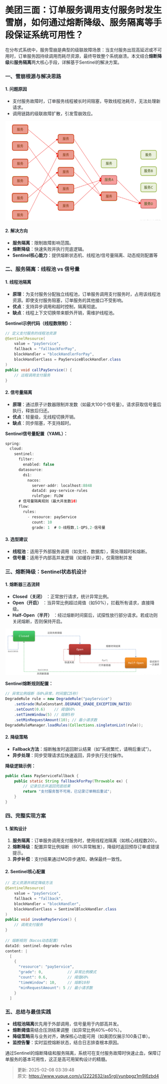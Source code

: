 # 美团三面：订单服务调用支付服务时发生雪崩，如何通过熔断降级、服务隔离等手段保证系统可用性？



<font style="color:rgb(36, 41, 47);">在分布式系统中，服务雪崩是典型的级联故障场景：当支付服务出现高延迟或不可用时，订单服务因持续调用而耗尽资源，最终导致整个系统崩溃。本文结合</font>**<font style="color:rgb(36, 41, 47);">熔断降级</font>**<font style="color:rgb(36, 41, 47);">和</font>**<font style="color:rgb(36, 41, 47);">服务隔离</font>**<font style="color:rgb(36, 41, 47);">两大核心手段，详解基于Sentinel的解决方案。</font>

<font style="color:rgb(36, 41, 47);"></font>

### **<font style="color:rgb(36, 41, 47);">一、雪崩根源与解决思路</font>**
#### <font style="color:rgb(36, 41, 47);">1.</font><font style="color:rgb(36, 41, 47);"> </font>**<font style="color:rgb(36, 41, 47);">问题原因</font>**
+ <font style="color:rgb(36, 41, 47);">支付服务故障时，订单服务线程被长时间阻塞，导致线程池耗尽，无法处理新请求。</font>
+ <font style="color:rgb(36, 41, 47);">调用链路的级联故障扩散，引发雪崩效应。</font>

![1738739529854-52a2b161-6825-4a60-a070-d478b62d7d4c.png](./img/lsfKAwRULladXSR1/1738739529854-52a2b161-6825-4a60-a070-d478b62d7d4c-869366.png)

#### <font style="color:rgb(36, 41, 47);">2.</font><font style="color:rgb(36, 41, 47);"> </font>**<font style="color:rgb(36, 41, 47);">解决方向</font>**
+ **<font style="color:rgb(36, 41, 47);">服务隔离</font>**<font style="color:rgb(36, 41, 47);">：限制故障影响范围。</font>
+ **<font style="color:rgb(36, 41, 47);">熔断降级</font>**<font style="color:rgb(36, 41, 47);">：快速失败并执行兜底逻辑。</font>
+ **<font style="color:rgb(36, 41, 47);">Sentinel核心能力</font>**<font style="color:rgb(36, 41, 47);">：提供熔断状态机、线程池/信号量隔离、动态规则配置等</font>

<font style="color:rgb(36, 41, 47);"></font>

### **<font style="color:rgb(36, 41, 47);">二、服务隔离：线程池 vs 信号量</font>**
#### <font style="color:rgb(36, 41, 47);">1.</font><font style="color:rgb(36, 41, 47);"> </font>**<font style="color:rgb(36, 41, 47);">线程池隔离</font>**
+ **<font style="color:rgb(36, 41, 47);">原理</font>**<font style="color:rgb(36, 41, 47);">：为支付服务分配独立线程池，订单服务调用支付服务时，占用该线程池资源。即使支付服务阻塞，订单服务的其他接口不受影响。</font>
+ **<font style="color:rgb(36, 41, 47);">优点</font>**<font style="color:rgb(36, 41, 47);">：支持异步调用和超时控制，隔离彻底。</font>
+ **<font style="color:rgb(36, 41, 47);">缺点</font>**<font style="color:rgb(36, 41, 47);">：线程上下文切换带来额外开销，需维护线程池</font><font style="color:rgb(36, 41, 47);">。</font>

**<font style="color:rgb(36, 41, 47);">Sentinel示例代码（线程数限制）：</font>**

```java
// 定义支付服务的线程池资源
@SentinelResource(
    value = "payService",
    fallback = "fallbackForPay",
    blockHandler = "blockHandlerForPay",
    blockHandlerClass = PayServiceBlockHandler.class
)
public void callPayService() {
    // 远程调用支付服务
}

```

#### <font style="color:rgb(36, 41, 47);">2.</font><font style="color:rgb(36, 41, 47);"> </font>**<font style="color:rgb(36, 41, 47);">信号量隔离</font>**
+ **<font style="color:rgb(36, 41, 47);">原理</font>**<font style="color:rgb(36, 41, 47);">：通过原子计数器限制并发数（如最大100个信号量）。请求获取信号量后执行，释放后归还。</font>
+ **<font style="color:rgb(36, 41, 47);">优点</font>**<font style="color:rgb(36, 41, 47);">：轻量级，无线程切换开销。</font>
+ **<font style="color:rgb(36, 41, 47);">缺点</font>**<font style="color:rgb(36, 41, 47);">：同步阻塞，不支持超时</font><font style="color:rgb(36, 41, 47);">。</font>

**<font style="color:rgb(36, 41, 47);">Sentinel信号量配置（YAML）：</font>**

```java
spring:
  cloud:
    sentinel:
      filter:
        enabled: false
      datasource:
        ds1:
          nacos:
            server-addr: localhost:8848
            dataId: pay-service-rules
            ruleType: FLOW
      # 信号量隔离规则（最大并发数10）
      flow:
        rules:
          - resource: payService
            count: 10
            grade: 1  # 0-线程数,1-QPS,2-信号量

```

#### <font style="color:rgb(36, 41, 47);">3.</font><font style="color:rgb(36, 41, 47);"> </font>**<font style="color:rgb(36, 41, 47);">选型建议</font>**
+ **<font style="color:rgb(36, 41, 47);">线程池</font>**<font style="color:rgb(36, 41, 47);">：适用于外部服务调用（如支付、数据库），需处理超时和熔断。</font>
+ **<font style="color:rgb(36, 41, 47);">信号量</font>**<font style="color:rgb(36, 41, 47);">：适用于内部高并发逻辑（如缓存计算），仅需限制并发</font>

<font style="color:rgb(36, 41, 47);"></font>

### **<font style="color:rgb(36, 41, 47);">三、熔断降级：Sentinel状态机设计</font>**
#### <font style="color:rgb(36, 41, 47);">1.</font><font style="color:rgb(36, 41, 47);"> </font>**<font style="color:rgb(36, 41, 47);">熔断器三态流转</font>**
+ **<font style="color:rgb(36, 41, 47);">Closed（关闭）</font>**<font style="color:rgb(36, 41, 47);"> </font><font style="color:rgb(36, 41, 47);">：正常放行请求，统计异常比例。</font>
+ **<font style="color:rgb(36, 41, 47);">Open（开启）</font>**<font style="color:rgb(36, 41, 47);"> </font><font style="color:rgb(36, 41, 47);">：当异常比例超过阈值（如50%），拦截所有请求，直接降级。</font>
+ **<font style="color:rgb(36, 41, 47);">Half-Open（半开）</font>**<font style="color:rgb(36, 41, 47);"> </font><font style="color:rgb(36, 41, 47);">：经过熔断时间窗后，试探性放行部分请求。若成功则关闭熔断，否则保持开启</font><font style="color:rgb(36, 41, 47);">。</font>

![1738739583162-9f45dd55-06e1-43cf-b699-bf7cb2e2f818.png](./img/lsfKAwRULladXSR1/1738739583162-9f45dd55-06e1-43cf-b699-bf7cb2e2f818-493945.png)

**<font style="color:rgb(36, 41, 47);">Sentinel熔断规则配置：</font>**

```java
// 异常比例熔断（60%异常，时间窗口5秒）
DegradeRule rule = new DegradeRule("payService")
    .setGrade(RuleConstant.DEGRADE_GRADE_EXCEPTION_RATIO)
    .setCount(0.6)    // 阈值60%
    .setTimeWindow(5) // 熔断5秒
    .setMinRequestAmount(10); // 最小请求数
DegradeRuleManager.loadRules(Collections.singletonList(rule));

```



#### <font style="color:rgb(36, 41, 47);">2.</font><font style="color:rgb(36, 41, 47);"> </font>**<font style="color:rgb(36, 41, 47);">降级策略</font>**
+ **<font style="color:rgb(36, 41, 47);">Fallback方法</font>**<font style="color:rgb(36, 41, 47);">：熔断触发时返回默认结果（如“系统繁忙，请稍后重试”）。</font>
+ **<font style="color:rgb(36, 41, 47);">异步处理</font>**<font style="color:rgb(36, 41, 47);">：同步受理请求后快速返回，异步执行支付操作</font><font style="color:rgb(36, 41, 47);">。</font>

**<font style="color:rgb(36, 41, 47);">降级逻辑示例：</font>**

```java
public class PayServiceFallback {
    public static String fallbackForPay(Throwable ex) {
        // 记录日志并返回兜底结果
        return "支付服务暂不可用，已记录订单稍后重试";
    }
}

```



### **<font style="color:rgb(36, 41, 47);">四、完整实现方案</font>**
#### <font style="color:rgb(36, 41, 47);">1.</font><font style="color:rgb(36, 41, 47);"> </font>**<font style="color:rgb(36, 41, 47);">架构设计</font>**
1. **<font style="color:rgb(36, 41, 47);">服务隔离</font>**<font style="color:rgb(36, 41, 47);">：订单服务调用支付服务时，使用线程池隔离（如核心线程数20）。</font>
2. **<font style="color:rgb(36, 41, 47);">熔断降级</font>**<font style="color:rgb(36, 41, 47);">：配置异常比例熔断（60%异常触发），降级时返回预存订单或错误提示。</font>
3. **<font style="color:rgb(36, 41, 47);">异步补偿</font>**<font style="color:rgb(36, 41, 47);">：支付结果通过MQ异步通知，确保最终一致性</font><font style="color:rgb(36, 41, 47);">。</font>

#### <font style="color:rgb(36, 41, 47);">2. </font>**<font style="color:rgb(36, 41, 47);">Sentinel核心配置</font>**
```java
// 定义资源并绑定降级方法
@SentinelResource(
    value = "payService",
    fallback = "fallback",
    blockHandler = "blockHandler",
    blockHandlerClass = SentinelBlockHandler.class
)
public void invokePayService() {
    // 调用支付服务
}

// 熔断规则（Nacos动态配置）
dataId: sentinel-degrade-rules
content: |
  [
    {
      "resource": "payService",
      "grade": 0,           // 异常比例模式
      "count": 0.6,         // 阈值60%
      "timeWindow": 10,     // 熔断10秒
      "minRequestAmount": 5 // 最小请求数
    }
  ]

```



### **<font style="color:rgb(36, 41, 47);">五、总结与最佳实践</font>**
+ **<font style="color:rgb(36, 41, 47);">线程池隔离</font>**<font style="color:rgb(36, 41, 47);">优先用于外部调用，信号量用于内部高并发。</font>
+ **<font style="color:rgb(36, 41, 47);">熔断阈值</font>**<font style="color:rgb(36, 41, 47);">需结合压测结果调整（如异常比例40%~60%）。</font>
+ **<font style="color:rgb(36, 41, 47);">降级策略</font>**<font style="color:rgb(36, 41, 47);">需与业务对齐，确保核心功能可用（如美团仅展示100条订单）</font><font style="color:rgb(36, 41, 47);">。</font>
+ **<font style="color:rgb(36, 41, 47);">监控告警</font>**<font style="color:rgb(36, 41, 47);">：实时监控熔断状态，结合日志排查根本原因</font><font style="color:rgb(36, 41, 47);">。</font>

<font style="color:rgb(36, 41, 47);">通过Sentinel的熔断降级和服务隔离，系统可在支付服务故障时快速止血，保障订单服务的基本可用性，这正是高可用架构设计的精髓。</font>



> 更新: 2025-02-08 03:39:48  
> 原文: <https://www.yuque.com/u12222632/as5rgl/vunbpgz1m9l6zbd4>
